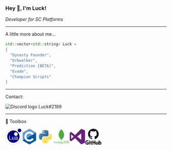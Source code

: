 ### Hey 👋, I'm Luck!

*Developer for SC Platforms*

---

A little more about me...

```C++
std::vector<std::string> Luck = 
{
  "Dynasty Founder",
  "Orbwalker",
  "Prediction [BETA]",
  "Evade",
  "Champion Scripts"
}
```
---
Contact:

<img src= "https://cdn.worldvectorlogo.com/logos/discord-11.svg" alt= "Discord logo" width= "18" height= "18" /> Luck#2189

---

🧰 Toolbox

<img src= "https://github.com/devicons/devicon/blob/master/icons/lua/lua-original-wordmark.svg" alt= "LUA logo" width= "50" height= "50" /><img src= "https://github.com/devicons/devicon/blob/master/icons/c/c-original.svg" alt= "C logo" width= "50" height= "50" /><img src= "https://github.com/devicons/devicon/blob/master/icons/python/python-original.svg" alt= "Py logo" width= "50" height= "50" /><img src= "https://github.com/devicons/devicon/blob/master/icons/mongodb/mongodb-plain-wordmark.svg" alt= "Mongo logo" width= "50" height= "50" /><img src= "https://github.com/devicons/devicon/blob/master/icons/visualstudio/visualstudio-plain.svg" alt= "VSCODE logo" width= "50" height= "50" /><img src= "https://github.com/devicons/devicon/blob/master/icons/github/github-original-wordmark.svg" alt= "Github logo" width= "50" height= "50" />

<!--
**jpmorenorj/jpmorenorj** is a ✨ _special_ ✨ repository because its `README.md` (this file) appears on your GitHub profile.

Here are some ideas to get you started:

- 🔭 I’m currently working on ...
- 🌱 I’m currently learning ...
- 👯 I’m looking to collaborate on ...
- 🤔 I’m looking for help with ...
- 💬 Ask me about ...
- 📫 How to reach me: ...
- 😄 Pronouns: ...
- ⚡ Fun fact: ...
-->
